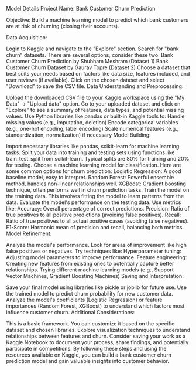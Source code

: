 Model Details
Project Name: Bank Customer Churn Prediction

Objective: Build a machine learning model to predict which bank customers are at risk of churning (closing their accounts).

Data Acquisition:

Login to Kaggle and navigate to the "Explore" section. Search for "bank churn" datasets. There are several options, consider these two: Bank Customer Churn Prediction by Shubham Meshram (Dataset 1) Bank Customer Churn Dataset by Gaurav Topre (Dataset 2) Choose a dataset that best suits your needs based on factors like data size, features included, and user reviews (if available). Click on the chosen dataset and select "Download" to save the CSV file. Data Understanding and Preprocessing:

Upload the downloaded CSV file to your Kaggle workspace using the "My Data" -> "Upload data" option. Go to your uploaded dataset and click on "Explore" to see a summary of features, data types, and potential missing values. Use Python libraries like pandas or built-in Kaggle tools to: Handle missing values (e.g., imputation, deletion) Encode categorical variables (e.g., one-hot encoding, label encoding) Scale numerical features (e.g., standardization, normalization) if necessary Model Building:

Import necessary libraries like pandas, scikit-learn for machine learning tasks. Split your data into training and testing sets using functions like train_test_split from scikit-learn. Typical splits are 80% for training and 20% for testing. Choose a machine learning model for classification. Here are some common options for churn prediction: Logistic Regression: A good baseline model, easy to interpret. Random Forest: Powerful ensemble method, handles non-linear relationships well. XGBoost: Gradient boosting technique, often performs well in churn prediction tasks. Train the model on the training data. This involves fitting the model to learn patterns from the data. Evaluate the model's performance on the testing data. Use metrics like: Accuracy: Overall percentage of correct predictions. Precision: Ratio of true positives to all positive predictions (avoiding false positives). Recall: Ratio of true positives to all actual positive cases (avoiding false negatives). F1-Score: Harmonic mean of precision and recall, balancing both metrics. Model Refinement:

Analyze the model's performance. Look for areas of improvement like high false positives or negatives. Try techniques like: Hyperparameter tuning: Adjusting model parameters to improve performance. Feature engineering: Creating new features from existing ones to potentially capture better relationships. Trying different machine learning models (e.g., Support Vector Machines, Gradient Boosting Machines) Saving and Interpretation:

Save your final model using libraries like pickle or joblib for future use. Use the trained model to predict churn probability for new customer data. Analyze the model's coefficients (Logistic Regression) or feature importances (Random Forest, XGBoost) to understand which factors most influence customer churn. Additional Considerations:

This is a basic framework. You can customize it based on the specific dataset and chosen libraries. Explore visualization techniques to understand relationships between features and churn. Consider saving your work as a Kaggle Notebook to document your process, share findings, and potentially participate in competitions. By following these steps and using the resources available on Kaggle, you can build a bank customer churn prediction model and gain valuable insights into customer behavior.
